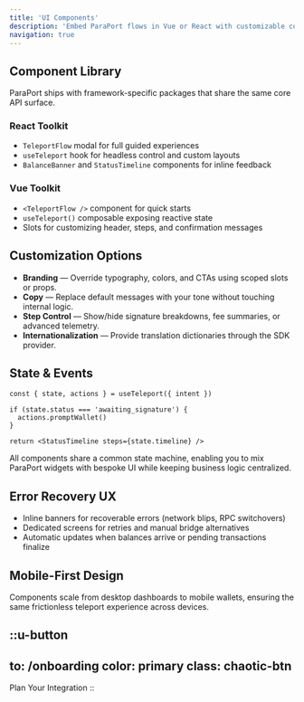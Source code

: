 ```yaml
---
title: 'UI Components'
description: 'Embed ParaPort flows in Vue or React with customizable components and hooks'
navigation: true
---
```


## Component Library

ParaPort ships with framework-specific packages that share the same core API surface.

### React Toolkit
- `TeleportFlow` modal for full guided experiences
- `useTeleport` hook for headless control and custom layouts
- `BalanceBanner` and `StatusTimeline` components for inline feedback

### Vue Toolkit
- `<TeleportFlow />` component for quick starts
- `useTeleport()` composable exposing reactive state
- Slots for customizing header, steps, and confirmation messages

## Customization Options

- **Branding** — Override typography, colors, and CTAs using scoped slots or props.
- **Copy** — Replace default messages with your tone without touching internal logic.
- **Step Control** — Show/hide signature breakdowns, fee summaries, or advanced telemetry.
- **Internationalization** — Provide translation dictionaries through the SDK provider.

## State & Events

```tsx
const { state, actions } = useTeleport({ intent })

if (state.status === 'awaiting_signature') {
  actions.promptWallet()
}

return <StatusTimeline steps={state.timeline} />
```

All components share a common state machine, enabling you to mix ParaPort widgets with bespoke UI while keeping business logic centralized.

## Error Recovery UX

- Inline banners for recoverable errors (network blips, RPC switchovers)
- Dedicated screens for retries and manual bridge alternatives
- Automatic updates when balances arrive or pending transactions finalize

## Mobile-First Design

Components scale from desktop dashboards to mobile wallets, ensuring the same frictionless teleport experience across devices.

::u-button
---
to: /onboarding
color: primary
class: chaotic-btn
---
Plan Your Integration
::
